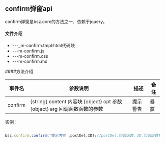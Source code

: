 ## confirm弹窗api

 confirm弹窗是bsz.core的方法之一，依赖于jquery。

#### 文件介绍
- ---_m-confirm.tmpl:html代码块 
- ---m-confirm.js
- ---m-confirm.css
- ---m-confirm.md



####方法介绍


| 事件名 | 参数说明 | 描述 | 备注 |
| ------- | ------- | --- | --- |
| confirm |{string} content 内容块 {object} opt 参数 {object} arg 回调函数函数的参数| 提示警告 | 暴露 |



实例：

```javascript

bsz.confirm.confirm('提示内容',postDel,ID);//postDel:回调函数，ID:回调函数参数


```